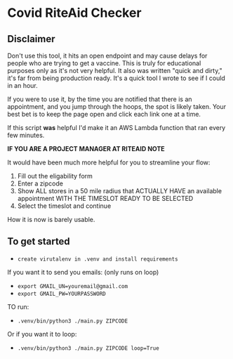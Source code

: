 # Covid RiteAid Checker

## Disclaimer

Don't use this tool, it hits an open endpoint and may cause delays for people who are trying to get a vaccine. 
This is truly for educational purposes only as it's not very helpful. It also was written "quick and dirty," 
it's far from being production ready. It's a quick tool I wrote to see if I could in an hour.

If you were to use it, 
by the time you are notified that there is an appointment, and you jump through the hoops, the spot is likely taken. 
Your best bet is to keep the page open and click each link one at a time.

If this script **was** helpful I'd make it an AWS Lambda function that ran every few minutes.

**IF YOU ARE A PROJECT MANAGER AT RITEAID NOTE**

It would have been much more helpful for you to streamline your flow:

1) Fill out the eligability form
2) Enter a zipcode
3) Show ALL stores in a 50 mile radius that ACTUALLY HAVE an available appointment WITH THE TIMESLOT READY TO BE SELECTED
4) Select the timeslot and continue

How it is now is barely usable.

## To get started

- `create virutalenv in .venv and install requirements`

If you want it to send you emails: (only runs on loop)

- `export GMAIL_UN=youremail@gmail.com`
- `export GMAIL_PW=YOURPASSWORD`

TO run:

- `.venv/bin/python3 ./main.py ZIPCODE`

Or if you want it to loop:

- `.venv/bin/python3 ./main.py ZIPCODE loop=True`
